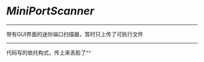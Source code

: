 # *MiniPortScanner*

--------------------------
带有GUI界面的迷你端口扫描器，暂时只上传了可执行文件

--------------------------
代码写的依托构式，传上来丢脸了^^
